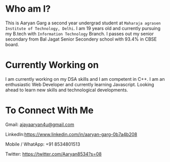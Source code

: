 # Who am I?

This is Aaryan Garg a second year undergrad student at `Maharaja agrasen Institute of Technology, Delhi`. I am 19 years old and currently pursuing my B.tech with 
`Information Technology` Branch. I passes out my senior secondary from Bal Jagat Senior Secondery school with 93.4% in CBSE board.

# Currently Working on

I am currently working on my DSA skills and I am competent in C++.
I am an enthusiastic Web Developer and currently learning Javascript.
Looking ahead to learn new skills and technological developments.

# To Connect With Me
Gmail: ajayaaryan4u@gmail.com

LinkedIn:https://www.linkedin.com/in/aaryan-garg-0b7a4b208

Mobile / WhatApp: +91 8534801513

Twitter: https://twitter.com/Aaryan8534?s=08
